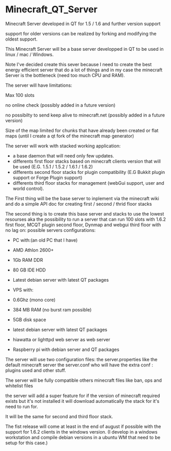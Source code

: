 Minecraft_QT_Server
===================

Minecraft Server developed in QT for 1.5 / 1.6 and further version support 

support for older versions can be realized by forking and modifying the oldest support.

This Minecraft Server will be a base server developped in QT to be used in linux / mac / Windows.

Note I've decided create this sever because I need to create the best energy efficient server that do a lot of things
and in my case the minecraft Server is the bottleneck (need too much CPU and RAM).

The server will have limitations:

Max 100 slots

no online check (possibly added in a future version)

no possibilty to send keep alive to minecraft.net (possibly added in a future version)

Size of the map limited for chunks that have already been created or flat maps (until I create a qt fork of the
minecraft map generator) 


The server will work with stacked working application:
- a base daemon that will need only few updates.
- differents first floor stacks based on minecraft clients version that will be used (E.G. 1.5.1 / 1.5.2 / 1.6.1 / 1.6.2)
- differents second floor stacks for plugin compatibility (E.G Bukkit plugin support or Forge Plugin support)
- differents third floor stacks for management (webGui support, user and world control).

The First thing will be the base server to inplement via the minecraft wiki and do a simple API doc for creating
first / second / thrid floor stacks

The second thing is to create this base server and stacks to use the lowest resourses aka the possibility to run a 
server that can run 100 slots with 1.6.2 first floor, MCQT plugin second floor, Dynmap and webgui third floor with
no lag on:
possible servers configurations: 
  - PC with:(an old PC that I have)
  - AMD Athlon 2600+
  - 1Gb RAM DDR
  - 80 GB IDE HDD
  - Latest debian server with latest QT packages

  - VPS with:
  - 0.6Ghz (mono core)
  - 384 MB RAM (no burst ram possible)
  - 5GB disk space
  - latest debian server with latest QT packages
  - hiawatta or lighttpd web server as web server

  - Raspberry pi with debian server and QT packages
 


The server will use two configuration files:
the server.properties like the default minecraft server
the server.conf who will have the extra conf : plugins used and other stuff.

The server will be fully compatible others minecraft files like ban, ops and whitelist files

the server will add a super feature for if the version of minecraft required exists but it's not installed it will
download automatically the stack for it's need to run for.

It will be the same for second and third floor stack.


The fist release will come at least in the end of august if possible with the support for 1.6.2 clients in the windows
version. (I develop in a windows workstation and compile debian versions in a ubuntu WM that need to be setup for this
case.)
